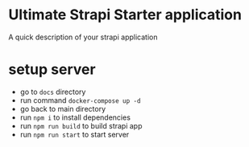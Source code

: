 # Ultimate Strapi Starter application

A quick description of your strapi application

# setup server
- go to `docs` directory
- run command `docker-compose up -d`
- go back to main directory
- run `npm i` to install dependencies
- run `npm run build` to build strapi app
- run `npm run start` to start server
